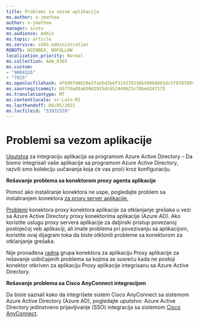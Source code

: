 ```yaml
---
title: Problemi sa vezom aplikacije
ms.author: v-jmathew
author: v-jmathew
manager: scotv
ms.audience: Admin
ms.topic: article
ms.service: o365-administration
ROBOTS: NOINDEX, NOFOLLOW
localization_priority: Normal
ms.collection: Adm_O365
ms.custom:
- "9004326"
- "7825"
ms.openlocfilehash: 4f8d97d4820e2fad5d3bdf314370236b509b6081dc5f87078995282e72da0c18
ms.sourcegitcommit: b5f7da89a650d2915dc652449623c78be6247175
ms.translationtype: MT
ms.contentlocale: sr-Latn-RS
ms.lasthandoff: 08/05/2021
ms.locfileid: "53931559"
---
```

# <a name="application-connection-issues"></a>Problemi sa vezom aplikacije

[Uputstva](https://docs.microsoft.com/azure/active-directory/saas-apps/tutorial-list) za integraciju aplikacija sa programom Azure Active Directory – Da bismo integrisali vaše aplikacije sa programom Azure Active Directory, razvili smo kolekciju uučavanja koja će vas proći kroz konfiguraciju.

**Rešavanje problema sa konektorom proxy agenta aplikacije**

Pomoć ako instaliranje konektora ne uspe, pogledajte problem sa instaliranjem konektora [za proxy server aplikacije.](https://docs.microsoft.com/azure/active-directory/manage-apps/application-proxy-connector-installation-problem)

[Problemi](https://docs.microsoft.com/azure/active-directory/manage-apps/application-proxy-debug-connectors) konektora proxy konektora aplikacije za otklanjanje grešaka u vezi sa Azure Active Directory proxy konektorima aplikacije (Azure AD). Ako koristite uslugu proxy servera aplikacije za daljinski pristup povezanoj postojećoj veb aplikaciji, ali imate problema pri povezivanju sa aplikacijom, koristite ovaj dijagram toka da biste otklonili probleme sa konektorom za otklanjanje grešaka.

Nije pronađena [radna](https://docs.microsoft.com/azure/active-directory/manage-apps/application-proxy-connectivity-no-working-connector) grupa konektora za aplikaciju Proxy aplikacije za rešavanje uobičajenih problema sa kojima se susreću kada ne postoji konektor otkriven za aplikaciju Proxy aplikacije integrisanu sa Azure Active Directory.

**Rešavanje problema sa Cisco AnyConnect integracijom**

Da biste saznali kako da integrišete sistem Cisco AnyConnect sa sistemom Azure Active Directory (Azure AD), pogledajte uputstvo: Azure Active Directory jedinstveno prijavljivanje (SSO) integracija sa sistemom [Cisco AnyConnect](https://docs.microsoft.com/azure/active-directory/saas-apps/cisco-anyconnect).

